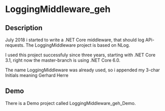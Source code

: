 # LoggingMiddleware_geh

## Description

July 2018 i started to write a .NET Core middleware, that should log APi-requests.
The LoggingMiddleware project is based on NLog.

I used this project successfuly since three years, starting with .NET Core 3.1, right now the
master-branch is using .NET Core 6.0.

The name LoggingMiddleware was already used, so i appended my 3-char Initials meaning Gerhard Herre


## Demo

There is a Demo project called LoggingMiddleware_geh_Demo.
